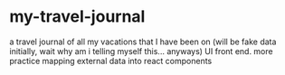 # my-travel-journal
a travel journal of all my vacations that I have been on (will be fake data initially, wait why am i telling myself this... anyways) UI front end. more practice mapping external data into react components
